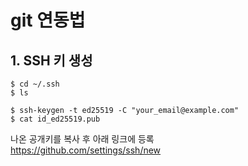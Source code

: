 # git 연동법
## 1. SSH 키 생성
	$ cd ~/.ssh
	$ ls

	$ ssh-keygen -t ed25519 -C "your_email@example.com"
	$ cat id_ed25519.pub

나온 공개키를 복사 후 아래 링크에 등록  
https://github.com/settings/ssh/new
